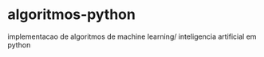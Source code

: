 # algoritmos-python
implementacao de algoritmos de machine learning/ inteligencia artificial em python
